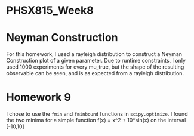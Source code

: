 # PHSX815_Week8
# Neyman Construction
For this homework, I used a rayleigh distribution to construct a Neyman Construction plot of a given parameter. Due to runtime constraints, I only used 1000 experiments for every mu_true, but the shape of the resulting observable can be seen, and is as expected from a rayleigh distribution. 

# Homework 9
 I chose to use the `fmin` and `fminbound` functions in  `scipy.optimize`. I found the two minima for a simple function f(x) = x^2 + 10*sin(x) on the interval [-10,10]
